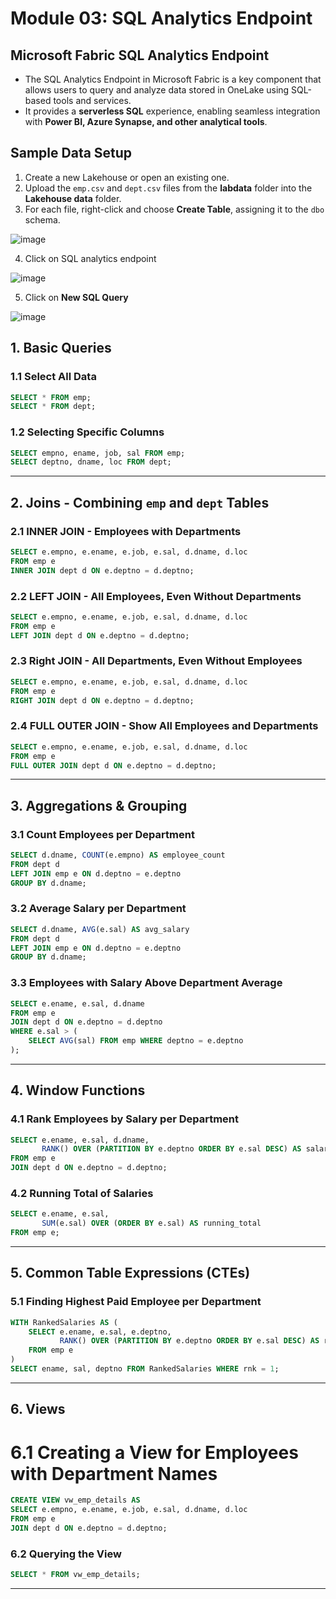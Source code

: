 # Module 03: SQL Analytics Endpoint

## Microsoft Fabric SQL Analytics Endpoint
- The SQL Analytics Endpoint in Microsoft Fabric is a key component that allows users to query and analyze data stored in OneLake using SQL-based tools and services.
- It provides a **serverless SQL** experience, enabling seamless integration with **Power BI, Azure Synapse, and other analytical tools**.

## Sample Data Setup

1. Create a new Lakehouse or open an existing one.  
2. Upload the `emp.csv` and `dept.csv` files from the **labdata** folder into the **Lakehouse data** folder.  
3. For each file, right-click and choose **Create Table**, assigning it to the `dbo` schema.

![image](https://github.com/user-attachments/assets/d83b1ed2-ec83-4ed9-a0cd-6ec48f957c7f)

4. Click on SQL analytics endpoint

![image](https://github.com/user-attachments/assets/090fccf8-5b4a-4d28-a4f0-e7ef887deeb1)

5. Click on **New SQL Query**

![image](https://github.com/user-attachments/assets/bf160a8b-20ef-4bb8-ac4a-5b83dfcc443f)






## 1. **Basic Queries**
### **1.1 Select All Data**
```sql
SELECT * FROM emp;
SELECT * FROM dept;
```

### **1.2 Selecting Specific Columns**
```sql
SELECT empno, ename, job, sal FROM emp;
SELECT deptno, dname, loc FROM dept;
```

---

## 2. **Joins - Combining `emp` and `dept` Tables**
### **2.1 INNER JOIN - Employees with Departments**
```sql
SELECT e.empno, e.ename, e.job, e.sal, d.dname, d.loc
FROM emp e
INNER JOIN dept d ON e.deptno = d.deptno;
```

### **2.2 LEFT JOIN - All Employees, Even Without Departments**
```sql
SELECT e.empno, e.ename, e.job, e.sal, d.dname, d.loc
FROM emp e
LEFT JOIN dept d ON e.deptno = d.deptno;
```

### **2.3 Right JOIN - All Departments, Even Without Employees**
```sql
SELECT e.empno, e.ename, e.job, e.sal, d.dname, d.loc
FROM emp e
RIGHT JOIN dept d ON e.deptno = d.deptno;
```

### **2.4 FULL OUTER JOIN - Show All Employees and Departments**
```sql
SELECT e.empno, e.ename, e.job, e.sal, d.dname, d.loc
FROM emp e
FULL OUTER JOIN dept d ON e.deptno = d.deptno;
```

---

## 3. **Aggregations & Grouping**
### **3.1 Count Employees per Department**
```sql
SELECT d.dname, COUNT(e.empno) AS employee_count
FROM dept d
LEFT JOIN emp e ON d.deptno = e.deptno
GROUP BY d.dname;
```

### **3.2 Average Salary per Department**
```sql
SELECT d.dname, AVG(e.sal) AS avg_salary
FROM dept d
LEFT JOIN emp e ON d.deptno = e.deptno
GROUP BY d.dname;
```

### **3.3 Employees with Salary Above Department Average**
```sql
SELECT e.ename, e.sal, d.dname
FROM emp e
JOIN dept d ON e.deptno = d.deptno
WHERE e.sal > (
    SELECT AVG(sal) FROM emp WHERE deptno = e.deptno
);
```

---

## 4. **Window Functions**
### **4.1 Rank Employees by Salary per Department**
```sql
SELECT e.ename, e.sal, d.dname,
       RANK() OVER (PARTITION BY e.deptno ORDER BY e.sal DESC) AS salary_rank
FROM emp e
JOIN dept d ON e.deptno = d.deptno;
```

### **4.2 Running Total of Salaries**
```sql
SELECT e.ename, e.sal,
       SUM(e.sal) OVER (ORDER BY e.sal) AS running_total
FROM emp e;
```

---

## 5. **Common Table Expressions (CTEs)**
### **5.1 Finding Highest Paid Employee per Department**
```sql
WITH RankedSalaries AS (
    SELECT e.ename, e.sal, e.deptno,
           RANK() OVER (PARTITION BY e.deptno ORDER BY e.sal DESC) AS rnk
    FROM emp e
)
SELECT ename, sal, deptno FROM RankedSalaries WHERE rnk = 1;
```

---

## 6. Views

# **6.1 Creating a View for Employees with Department Names**
```sql
CREATE VIEW vw_emp_details AS
SELECT e.empno, e.ename, e.job, e.sal, d.dname, d.loc
FROM emp e
JOIN dept d ON e.deptno = d.deptno;
```

### **6.2 Querying the View**
```sql
SELECT * FROM vw_emp_details;
```

---


